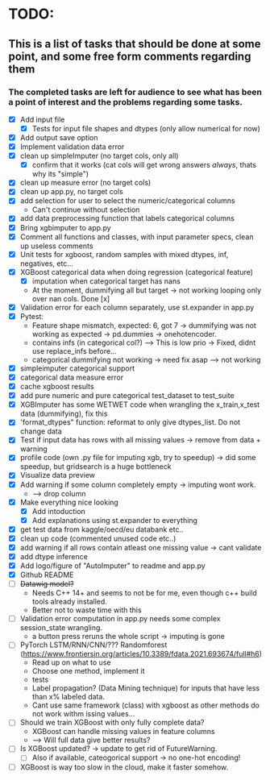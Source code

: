 # TODO:
## This is a list of tasks that should be done at some point, and some free form comments regarding them    
### The completed tasks are left for audience to see what has been a point of interest and the problems regarding some tasks.    

- [x] Add input file
    - [x] Tests for input file shapes and dtypes (only allow numerical for now)
- [x] Add output save option
- [x] Implement validation data error
- [x] clean up simpleImputer (no target cols, only all)
    - [x] confirm that it works (cat cols will get wrong answers _always_, thats why its "simple")
- [x] clean up measure error (no target cols)
- [x] clean up app.py, no target cols
- [x] add selection for user to select the numeric/categorical columns
    - Can't continue without selection
- [x] add data preprocessing function that labels categorical columns
- [x] Bring xgbimputer to app.py
- [x] Comment all functions and classes, with input parameter specs, clean up useless comments
- [x] Unit tests for xgboost, random samples with mixed dtypes, inf, negatives, etc...
- [x] XGBoost categorical data when doing regression (categorical feature)
    - [x] imputation when categorical target has nans
    - At the moment, dummifying all but target -> not working looping only over nan cols. Done [x]
- [x] Validation error for each column separately, use st.expander in app.py
- [x] Pytest:
    -  Feature shape mismatch, expected: 6, got 7  -> dummifying was not working as expected -> pd.dummies -> onehotencoder.
    -  contains infs (in categorical col?) --> This is low prio -> Fixed, didnt use replace_infs before...
    -  categorical dummifying not working -> need fix asap --> not working
- [x] simpleimputer categorical support
- [x] categorical data measure error
- [x] cache xgboost results
- [x] add pure numeric and pure categorical test_dataset to test_suite
- [x] XGBImputer has some WETWET code when wrangling the x_train,x_test data (dummifying), fix this
- [x] 'format_dtypes" function: reformat to only give dtypes_list. Do not change data
- [x] Test if input data has rows with all missing values -> remove from data + warning
- [x] profile code (own .py file for imputing xgb, try to speedup) -> did some speedup, but gridsearch is a huge bottleneck
- [x] Visualize data preview
- [x] Add warning if some column completely empty -> imputing wont work.
    - --> drop column
- [x] Make everything nice looking
    - [x] Add intoduction
    - [x] Add explanations using st.expander to everything
- [x] get test data from kaggle/oecd/eu databank etc..
- [x] clean up code (commented unused code etc..)
- [x] add warning if all rows contain atleast one missing value -> cant validate
- [x] add dtype inference
- [x] Add logo/figure of "AutoImputer" to readme and app.py
- [x] Github README
- [ ] ~~Datawig model?~~
    - Needs C++ 14+ and seems to not be for me, even though c++ build tools already installed.
    - Better not to waste time with this
- [ ] Validation error computation in app.py needs some complex session_state wrangling.
    - a button press reruns the whole script -> imputing is gone
- [ ] PyTorch LSTM/RNN/CNN/??? Randomforest (https://www.frontiersin.org/articles/10.3389/fdata.2021.693674/full#h6)
    - Read up on what to use
    - Choose one method, implement it
    - tests
    - Label propagation? (Data Mining technique) for inputs that have less than x% labeled data.
    - Cant use same framework (class) with xgboost as other methods do not work withm issing values...
- [ ] Should we train XGBoost with only fully complete data?
    - XGBoost can handle missing values in feature columns
    - --> Will full data give better results?
- [ ] Is XGBoost updated? -> update to get rid of FutureWarning.
    - [ ] Also if available, cateogorical support -> no one-hot encoding!
- [ ] XGBoost is way too slow in the cloud, make it faster somehow.